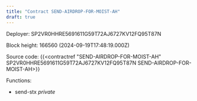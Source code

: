 ```yaml
---
title: "Contract SEND-AIRDROP-FOR-MOIST-AH"
draft: true
---
```

Deployer: SP2VR0HHRE5691611G59T72AJ6727KV12FQ95T87N


 



Block height: 166560 (2024-09-19T17:48:19.000Z)

Source code: {{<contractref "SEND-AIRDROP-FOR-MOIST-AH" SP2VR0HHRE5691611G59T72AJ6727KV12FQ95T87N SEND-AIRDROP-FOR-MOIST-AH>}}

Functions:

* send-stx _private_
